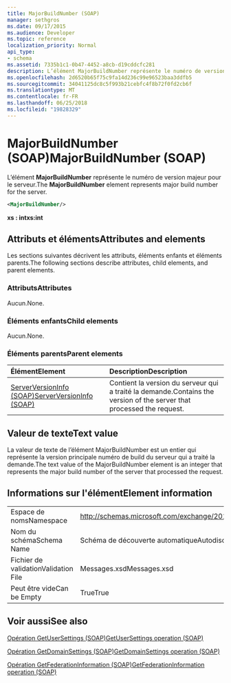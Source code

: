 ```yaml
---
title: MajorBuildNumber (SOAP)
manager: sethgros
ms.date: 09/17/2015
ms.audience: Developer
ms.topic: reference
localization_priority: Normal
api_type:
- schema
ms.assetid: 7335b1c1-0b47-4452-a8cb-d19cddcfc281
description: L’élément MajorBuildNumber représente le numéro de version majeur pour le serveur.
ms.openlocfilehash: 2d6520b65f75c9fa14d236c99e96523baa3ddfb5
ms.sourcegitcommit: 34041125dc8c5f993b21cebfc4f8b72f0fd2cb6f
ms.translationtype: MT
ms.contentlocale: fr-FR
ms.lasthandoff: 06/25/2018
ms.locfileid: "19828329"
---
```

# <a name="majorbuildnumber-soap"></a><span data-ttu-id="3f54a-103">MajorBuildNumber (SOAP)</span><span class="sxs-lookup"><span data-stu-id="3f54a-103">MajorBuildNumber (SOAP)</span></span>

<span data-ttu-id="3f54a-104">L’élément **MajorBuildNumber** représente le numéro de version majeur pour le serveur.</span><span class="sxs-lookup"><span data-stu-id="3f54a-104">The **MajorBuildNumber** element represents major build number for the server.</span></span> 
  
```XML
<MajorBuildNumber/>
```

 <span data-ttu-id="3f54a-105">**xs : int**</span><span class="sxs-lookup"><span data-stu-id="3f54a-105">**xs:int**</span></span>
## <a name="attributes-and-elements"></a><span data-ttu-id="3f54a-106">Attributs et éléments</span><span class="sxs-lookup"><span data-stu-id="3f54a-106">Attributes and elements</span></span>

<span data-ttu-id="3f54a-107">Les sections suivantes décrivent les attributs, éléments enfants et éléments parents.</span><span class="sxs-lookup"><span data-stu-id="3f54a-107">The following sections describe attributes, child elements, and parent elements.</span></span>
  
### <a name="attributes"></a><span data-ttu-id="3f54a-108">Attributs</span><span class="sxs-lookup"><span data-stu-id="3f54a-108">Attributes</span></span>

<span data-ttu-id="3f54a-109">Aucun.</span><span class="sxs-lookup"><span data-stu-id="3f54a-109">None.</span></span>
  
### <a name="child-elements"></a><span data-ttu-id="3f54a-110">Éléments enfants</span><span class="sxs-lookup"><span data-stu-id="3f54a-110">Child elements</span></span>

<span data-ttu-id="3f54a-111">Aucun.</span><span class="sxs-lookup"><span data-stu-id="3f54a-111">None.</span></span>
  
### <a name="parent-elements"></a><span data-ttu-id="3f54a-112">Éléments parents</span><span class="sxs-lookup"><span data-stu-id="3f54a-112">Parent elements</span></span>

|<span data-ttu-id="3f54a-113">**Élément**</span><span class="sxs-lookup"><span data-stu-id="3f54a-113">**Element**</span></span>|<span data-ttu-id="3f54a-114">**Description**</span><span class="sxs-lookup"><span data-stu-id="3f54a-114">**Description**</span></span>|
|:-----|:-----|
|[<span data-ttu-id="3f54a-115">ServerVersionInfo (SOAP)</span><span class="sxs-lookup"><span data-stu-id="3f54a-115">ServerVersionInfo (SOAP)</span></span>](serverversioninfo-soap.md) <br/> |<span data-ttu-id="3f54a-116">Contient la version du serveur qui a traité la demande.</span><span class="sxs-lookup"><span data-stu-id="3f54a-116">Contains the version of the server that processed the request.</span></span>  <br/> |
   
## <a name="text-value"></a><span data-ttu-id="3f54a-117">Valeur de texte</span><span class="sxs-lookup"><span data-stu-id="3f54a-117">Text value</span></span>

<span data-ttu-id="3f54a-118">La valeur de texte de l’élément MajorBuildNumber est un entier qui représente la version principale numéro de build du serveur qui a traité la demande.</span><span class="sxs-lookup"><span data-stu-id="3f54a-118">The text value of the MajorBuildNumber element is an integer that represents the major build number of the server that processed the request.</span></span>
  
## <a name="element-information"></a><span data-ttu-id="3f54a-119">Informations sur l'élément</span><span class="sxs-lookup"><span data-stu-id="3f54a-119">Element information</span></span>

|||
|:-----|:-----|
|<span data-ttu-id="3f54a-120">Espace de noms</span><span class="sxs-lookup"><span data-stu-id="3f54a-120">Namespace</span></span>  <br/> |http://schemas.microsoft.com/exchange/2010/Autodiscover  <br/> |
|<span data-ttu-id="3f54a-121">Nom du schéma</span><span class="sxs-lookup"><span data-stu-id="3f54a-121">Schema Name</span></span>  <br/> |<span data-ttu-id="3f54a-122">Schéma de découverte automatique</span><span class="sxs-lookup"><span data-stu-id="3f54a-122">Autodiscover schema</span></span>  <br/> |
|<span data-ttu-id="3f54a-123">Fichier de validation</span><span class="sxs-lookup"><span data-stu-id="3f54a-123">Validation File</span></span>  <br/> |<span data-ttu-id="3f54a-124">Messages.xsd</span><span class="sxs-lookup"><span data-stu-id="3f54a-124">Messages.xsd</span></span>  <br/> |
|<span data-ttu-id="3f54a-125">Peut être vide</span><span class="sxs-lookup"><span data-stu-id="3f54a-125">Can be Empty</span></span>  <br/> |<span data-ttu-id="3f54a-126">True</span><span class="sxs-lookup"><span data-stu-id="3f54a-126">True</span></span>  <br/> |
   
## <a name="see-also"></a><span data-ttu-id="3f54a-127">Voir aussi</span><span class="sxs-lookup"><span data-stu-id="3f54a-127">See also</span></span>



[<span data-ttu-id="3f54a-128">Opération GetUserSettings (SOAP)</span><span class="sxs-lookup"><span data-stu-id="3f54a-128">GetUserSettings operation (SOAP)</span></span>](getusersettings-operation-soap.md)
  
[<span data-ttu-id="3f54a-129">Opération GetDomainSettings (SOAP)</span><span class="sxs-lookup"><span data-stu-id="3f54a-129">GetDomainSettings operation (SOAP)</span></span>](getdomainsettings-operation-soap.md)
  
[<span data-ttu-id="3f54a-130">Opération GetFederationInformation (SOAP)</span><span class="sxs-lookup"><span data-stu-id="3f54a-130">GetFederationInformation operation (SOAP)</span></span>](getfederationinformation-operation-soap.md)

